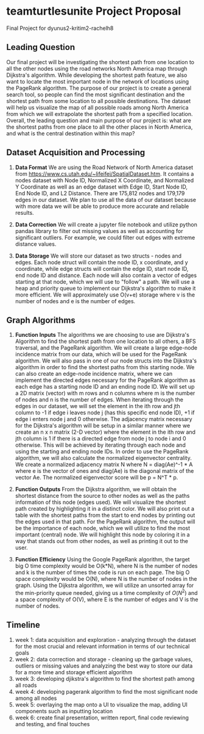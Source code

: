 # teamturtlesunite Project Proposal
Final Project for dyunus2-kritim2-rachelh8
## Leading Question
Our final project will be investigating the shortest path from one location to all the other nodes using the road networks North America map through Dijkstra's algorithm. While developing the shortest path feature, we also want to locate the most important node in the network of locations using the PageRank algorithm. The purpose of our project is to create a general search tool, so people can find the most significant destination and the shortest path from some location to all possible destinations. The dataset will help us visualize the map of all possible roads among North America from which we will extrapolate the shortest path from a specified location. Overall, the leading question and main purpose of our project is: what are the shortest paths from one place to all the other places in North America, and what is the central destination within this map?  

## Dataset Acquisition and Processing
1. **Data Format** We are using the Road Network of North America dataset from https://www.cs.utah.edu/~lifeifei/SpatialDataset.htm. It contains a nodes dataset with Node ID, Normalized X Coordinate, and Normalized Y Coordinate as well as an edge dataset with Edge ID, Start Node ID, End Node ID, and L2 Distance. There are 175,812 nodes and 179,179 edges in our dataset. We plan to use all the data of our dataset because with more data we will be able to produce more accurate and reliable results. 


2. **Data Correction** We will create a jupyter file notebook and utilize python pandas library to filter out missing values as well as accounting for significant outliers. For example, we could filter out edges with extreme distance values. 

3. **Data Storage** We will store our dataset as two structs - nodes and edges. Each node struct will contain the node ID, x coordinate, and y coordinate, while edge structs will contain the edge ID, start node ID, end node ID and distance. Each node will also contain a vector of edges starting at that node, which we will use to "follow" a path. We will use a heap and priority queue to implement our Dijkstra's algorithm to make it more efficient. We will approximately use O(v+e) storage where v is the number of nodes and e is the number of edges.


## Graph Algorithms
1. **Function Inputs** The algorithms we are choosing to use are Dijkstra's Algorithm to find the shortest path from one location to all others, a BFS traversal, and the PageRank algorithm. We will create a large edge-node incidence matrix from our data, which will be used for the PageRank algorithm. We will also pass in one of our node structs into the Dijkstra's algorithm in order to find the shortest paths from this starting node. We can also create an edge-node incidence matrix, where we can implement the directed edges necessary for the PageRank algorithm as each edge has a starting node ID and an ending node ID. We will set up a 2D matrix (vector) with m rows and n columns where m is the number of nodes and n is the number of edges. When iterating through the edges in our dataset, we will set the element in the ith row and jth column to -1 if edge i leaves node j (has this specific end node ID), +1 if edge i enters node j and 0 otherwise. The adjacency matrix necessary for the Dijkstra's algorithm will be setup in a similar manner where we create an n x n matrix (2-D vector) where the element in the ith row and jth column is 1 if there is a directed edge from node j to node i and 0 otherwise. This will be achieved by iterating through each node and using the starting and ending node IDs. In order to use the PageRank algorithm, we will also calculate the normalized eigenvector centrality. We create a normalized adjacency matrix N where N = diag(Ae)^-1 * A where e is the vector of ones and diag(Ae) is the diagonal matrix of the vector Ae. The normalized eigenvector score will be p = N^T * p.

2. **Function Outputs** From the Dijkstra algorithm, we will obtain the shortest distance from the source to other nodes as well as the paths information of this node (edges used). We will visualize the shortest path created by highlighting it in a distinct color. We will also print out a table with the shortest paths from the start to end nodes by printing out the edges used in that path. For the PageRank algorithm, the output will be the importance of each node, which we will utilize to find the most important (central) node. We will highlight this node by coloring it in a way that stands out from other nodes, as well as printing it out to the user.

3. **Function Efficiency** Using the Google PageRank algorithm, the target big O time complexity would be O(k*N), where N is the number of nodes and k is the number of times the code is run on each page. The big O space complexity would be O(N), where N is the number of nodes in the graph. Using the Dijkstra algorithm, we will utilize an unsorted array for the min-priority queue needed, giving us a time complexity of $O(N^2)$ and a space complexity of O(V), where E is the number of edges and V is the number of nodes. 

## Timeline
1. week 1: data acquisition and exploration - analyzing through the dataset for the most crucial and relevant information in   terms of our technical goals
2. week 2: data correction and storage -  cleaning up the garbage values, outliers or missing values and analyzing the best way to store our data for a more time and storage efficient algorithm
3. week 3: developing djikstra's algorithm to find the shortest path among all roads
4. week 4: developing pagerank algorithm to find the most significant node among all nodes
5. week 5: overlaying the map onto a UI to visualize the map, adding UI components such as inputting location
6. week 6: create final presentation, written report, final code reviewing and testing, and final touches 

